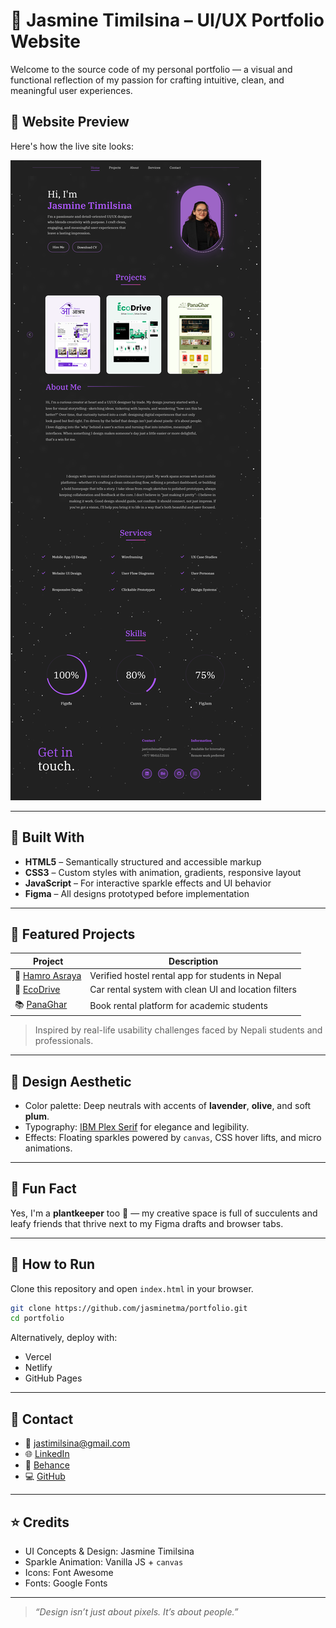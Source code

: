 # 🌸 Jasmine Timilsina – UI/UX Portfolio Website

Welcome to the source code of my personal portfolio — a visual and functional reflection of my passion for crafting intuitive, clean, and meaningful user experiences.

## 📸 Website Preview

Here's how the live site looks:

![Portfolio Preview](assets/screencapture-file-D-portfolio-2024-index-html-2025-07-04-22_56_13.png)


---

## 🧩 Built With

- **HTML5** – Semantically structured and accessible markup
- **CSS3** – Custom styles with animation, gradients, responsive layout
- **JavaScript** – For interactive sparkle effects and UI behavior
- **Figma** – All designs prototyped before implementation

---

## 💼 Featured Projects

| Project | Description |
|--------|-------------|
| 🎒 [Hamro Asraya](https://www.figma.com/design/eOq34ChbEydTQNlQ47BytO/Hamro-Asraya?node-id=1047-345) | Verified hostel rental app for students in Nepal |
| 🚗 [EcoDrive](https://www.figma.com/design/OsfPVlRPpJcsKjLbsvt11j/EcoRental?node-id=89-16) | Car rental system with clean UI and location filters |
| 📚 [PanaGhar](https://www.figma.com/design/ovsJeIjiQDW6bSe1uw8yII/PanaGhar?node-id=11-338) | Book rental platform for academic students |

> Inspired by real-life usability challenges faced by Nepali students and professionals.

---

## 🌈 Design Aesthetic

- Color palette: Deep neutrals with accents of **lavender**, **olive**, and soft **plum**.
- Typography: [IBM Plex Serif](https://fonts.google.com/specimen/IBM+Plex+Serif) for elegance and legibility.
- Effects: Floating sparkles powered by `canvas`, CSS hover lifts, and micro animations.

---

## 🌿 Fun Fact

Yes, I'm a **plantkeeper** too 🌱 — my creative space is full of succulents and leafy friends that thrive next to my Figma drafts and browser tabs.

---

## 🚀 How to Run

Clone this repository and open `index.html` in your browser.

```bash
git clone https://github.com/jasminetma/portfolio.git
cd portfolio
```

Alternatively, deploy with:
- Vercel
- Netlify
- GitHub Pages

---

## 📮 Contact

- 📧 jastimilsina@gmail.com  
- 🌐 [LinkedIn](https://www.linkedin.com/in/jasminetimilsina)  
- 🎨 [Behance](https://www.behance.net/jasminetimilsi)  
- 💻 [GitHub](https://github.com/jasminetma)

---

## ⭐ Credits

- UI Concepts & Design: Jasmine Timilsina  
- Sparkle Animation: Vanilla JS + `canvas`  
- Icons: Font Awesome  
- Fonts: Google Fonts

---

> *“Design isn’t just about pixels. It’s about people.”*